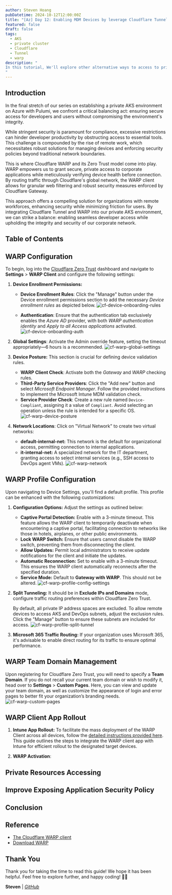 ```yaml
---
author: Steven Hoang
pubDatetime: 2024-10-12T12:00:00Z
title: "[Az] Day 12: Enabling MDM Devices by leverage Cloudflare Tunnel and WARP."
featured: false
draft: false
tags:
  - AKS
  - private cluster
  - Cloudflare
  - Tunnel
  - warp
description: "
In this tutorial, We'll explore other alternative ways to access to private AKS cluster and Applications to the internet using Cloudflare Tunnel and WARP.
"
---
```

## Introduction

In the final stretch of our series on establishing a private AKS environment on Azure with Pulumi, we confront a critical balancing act: ensuring secure access for developers and users without compromising the environment's integrity. 

While stringent security is paramount for compliance, excessive restrictions can hinder developer productivity by obstructing access to essential tools. This challenge is compounded by the rise of remote work, which necessitates robust solutions for managing devices and enforcing security policies beyond traditional network boundaries.

This is where Cloudflare WARP and its Zero Trust model come into play. WARP empowers us to grant secure, private access to corporate applications while meticulously verifying device health before connection. By routing traffic through Cloudflare's global network, the WARP client allows for granular web filtering and robust security measures enforced by Cloudflare Gateway.

This approach offers a compelling solution for organizations with remote workforces, enhancing security while minimizing friction for users. By integrating Cloudflare Tunnel and WARP into our private AKS environment, we can strike a balance: enabling seamless developer access while upholding the integrity and security of our corporate network. 

## Table of Contents

## WARP Configuration

To begin, log into the [Cloudflare Zero Trust](https://one.dash.cloudflare.com) dashboard and navigate to **Settings** > **WARP Client** and configure the following settings:

1. **Device Enrollment Permissions:**
    - **Device Enrollment Rules**: Click the "Manage" button under the Device enrollment permissions section to add the necessary _Device enrollment rules_ as depicted below.
      ![cf-device-onboarding-rules](/assets/az-12-private-aks-enable-mdm-devices-cf-tunnel-warp/cf-device-onboarding-rules.png)
    
    - **Authentication**: Ensure that the authentication tab exclusively enables the _Azure AD_ provider, with both _WARP authentication identity_ and _Apply to all Access applications_ activated.
      ![cf-device-onboarding-auth](/assets/az-12-private-aks-enable-mdm-devices-cf-tunnel-warp/cf-device-onboarding-auth.png)

2. **Global Settings**: Activate the Admin override feature, setting the timeout appropriately—6 hours is a recommended.
      ![cf-warp-global-settings](/assets/az-12-private-aks-enable-mdm-devices-cf-tunnel-warp/cf-warp-global-settings.png)

3. **Device Posture:** This section is crucial for defining device validation rules.
    - **WARP Client Check**: Activate both the _Gateway_ and _WARP_ checking rules.
    - **Third-Party Service Providers**: Click the "Add new" button and select _Microsoft Endpoint Manager_. Follow the provided instructions to implement the Microsoft Intune MDM validation check.
    - **Service Provider Check**: Create a new rule named `Device-Compliant`, assigning it a value of `Compliant`. Avoid selecting an operation unless the rule is intended for a specific OS.
     ![cf-warp-device-posture](/assets/az-12-private-aks-enable-mdm-devices-cf-tunnel-warp/cf-warp-device-posture.png)

4. **Network Locations**: Click on "Virtual Network" to create two virtual networks:
    - **default-internal-net:** This network is the default for organizational access, permitting connection to internal applications.
    - **it-internal-net:** A specialized network for the IT department, granting access to select internal services (e.g., SSH access to DevOps agent VMs).
     ![cf-warp-network](/assets/az-12-private-aks-enable-mdm-devices-cf-tunnel-warp/cf-warp-network.png)

## WARP Profile Configuration

Upon navigating to Device Settings, you'll find a default profile. This profile can be enhanced with the following customizations:

1. **Configuration Options:**
   Adjust the settings as outlined below:
    - **Captive Portal Detection:** Enable with a 3-minute timeout. This feature allows the WARP client to temporarily deactivate when encountering a captive portal, facilitating connection to networks like those in hotels, airplanes, or other public environments.
    - **Lock WARP Switch:** Ensure that users cannot disable the WARP switch, preventing them from disconnecting the client.
    - **Allow Updates:** Permit local administrators to receive update notifications for the client and initiate the updates.
    - **Automatic Reconnection:** Set to enable with a 3-minute timeout. This ensures the WARP client automatically reconnects after the specified duration.
    - **Service Mode:** Default to **Gateway with WARP**. This should not be altered.
      ![cf-warp-profile-config-settings](/assets/az-12-private-aks-enable-mdm-devices-cf-tunnel-warp/cf-warp-profile-config-settings.png)

2. **Split Tunneling:**
   It should be in **Exclude IPs and Domains** mode, configure traffic routing preferences within Cloudflare Zero Trust.
    
    By default, all private IP address spaces are excluded. To allow remote devices to access AKS and DevOps subnets, adjust the exclusion rules. Click the "Manage" button to ensure these subnets are included for access.
    ![cf-warp-profile-split-tunnel](/assets/az-12-private-aks-enable-mdm-devices-cf-tunnel-warp/cf-warp-profile-split-tunnel.png)
    
3. **Microsoft 365 Traffic Routing:** 
   If your organization uses Microsoft 365, it's advisable to enable direct routing for its traffic to ensure optimal performance.


## WARP Team Domain Management

Upon registering for Cloudflare Zero Trust, you will need to specify a **Team Domain**. If you do not recall your current team domain or wish to modify it, head over to **Settings** > **Custom Pages**. Here, you can view and update your team domain, as well as customize the appearance of login and error pages to better fit your organization’s branding needs.
![cf-warp-custom-pages](/assets/az-12-private-aks-enable-mdm-devices-cf-tunnel-warp/cf-warp-custom-pages.png)

## WARP Client App Rollout

1. **Intune App Rollout:** To facilitate the mass deployment of the WARP Client across all devices, follow the [detailed instructions provided here](https://developers.cloudflare.com/cloudflare-one/connections/connect-devices/warp/deployment/mdm-deployment/partners/intune/). This guide outlines the steps to integrate the WARP client app with Intune for efficient rollout to the designated target devices.

2. **WARP Activation**:

## Private Resources Accessing

## Improve Exposing Application Security Policy

## Conclusion

## Reference
 
 - [The Cloudflare WARP client](https://developers.cloudflare.com/cloudflare-one/connections/connect-devices/warp/)
 - [Download WARP](https://developers.cloudflare.com/cloudflare-one/connections/connect-devices/warp/download-warp/)

## Thank You

Thank you for taking the time to read this guide! We hope it has been helpful. Feel free to explore further, and happy coding! 🌟✨

**Steven** | _[GitHub](https://github.com/baoduy)_